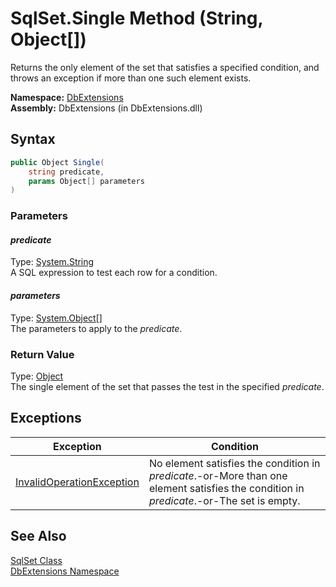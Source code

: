 SqlSet.Single Method (String, Object[])
=======================================
Returns the only element of the set that satisfies a specified condition, and throws an exception if more than one such element exists.

**Namespace:** [DbExtensions][1]  
**Assembly:** DbExtensions (in DbExtensions.dll)

Syntax
------

```csharp
public Object Single(
	string predicate,
	params Object[] parameters
)
```

### Parameters

#### *predicate*
Type: [System.String][2]  
A SQL expression to test each row for a condition.

#### *parameters*
Type: [System.Object][3][]  
The parameters to apply to the *predicate*.

### Return Value
Type: [Object][3]  
The single element of the set that passes the test in the specified *predicate*.

Exceptions
----------

Exception                      | Condition                                                                                                                                
------------------------------ | ---------------------------------------------------------------------------------------------------------------------------------------- 
[InvalidOperationException][4] | No element satisfies the condition in *predicate*.-or-More than one element satisfies the condition in *predicate*.-or-The set is empty. 


See Also
--------
[SqlSet Class][5]  
[DbExtensions Namespace][1]  

[1]: ../README.md
[2]: http://msdn.microsoft.com/en-us/library/s1wwdcbf
[3]: http://msdn.microsoft.com/en-us/library/e5kfa45b
[4]: http://msdn.microsoft.com/en-us/library/2asft85a
[5]: README.md